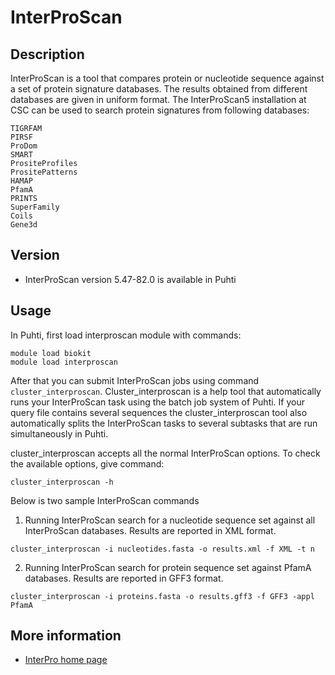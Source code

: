 # InterProScan

## Description

InterProScan is a tool that compares protein or nucleotide sequence against a set of protein signature databases. 
The results obtained from different databases are given in uniform format. The InterProScan5 installation at CSC can 
be used to search protein signatures from following databases:

    TIGRFAM
    PIRSF
    ProDom
    SMART
    PrositeProfiles
    PrositePatterns
    HAMAP
    PfamA
    PRINTS
    SuperFamily
    Coils
    Gene3d
    
## Version

*   InterProScan version 5.47-82.0 is available in Puhti

## Usage 

In Puhti, first load interproscan module with commands:
```text
module load biokit
module load interproscan
```

After that you can submit  InterProScan jobs using command `cluster_interproscan`. Cluster_interproscan 
is a help tool that automatically runs your InterProScan task using the batch job system of Puhti. 
If your query file contains several sequences the cluster_interproscan tool also automatically splits 
the InterProScan tasks to several subtasks that are run simultaneously in Puhti. 

cluster_interproscan accepts all the normal InterProScan options. To check the available options, give command:

```text
cluster_interproscan -h
```

Below is two sample InterProScan commands

1. Running InterProScan search for a nucleotide sequence set  against all InterProScan databases. 
Results are reported in XML format.
```text
cluster_interproscan -i nucleotides.fasta -o results.xml -f XML -t n
```

2. Running InterProScan search for protein sequence set against PfamA databases. Results are reported in GFF3 format.
```text
cluster_interproscan -i proteins.fasta -o results.gff3 -f GFF3 -appl PfamA
```


## More information

*   [InterPro home page](https://www.ebi.ac.uk/interpro/)
